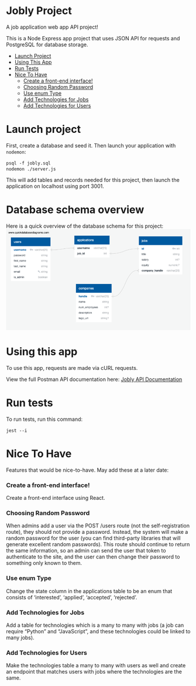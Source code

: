 # Jobly Project

A job application web app API project!

This is a Node Express app project that uses JSON API for requests and PostgreSQL for database storage.

- [Launch Project](#launch-project)
- [Using This App](#using-this-app)
- [Run Tests](#run-tests)
- [Nice To Have](#nice-to-have)
  - [Create a front-end interface!](#create-a-front-end-interface)
  - [Choosing Random Password](#choosing-random-password)
  - [Use enum Type](#use-enum-type)
  - [Add Technologies for Jobs](#add-technologies-for-jobs)
  - [Add Technologies for Users](#add-technologies-for-users)

# Launch project

First, create a database and seed it. Then launch your application with `nodemon`:

```console
psql -f jobly.sql
nodemon ./server.js
```

This will add tables and records needed for this project, then launch the application on localhost using port 3001.

# Database schema overview

Here is a quick overview of the database schema for this project:
![Database Schema](./jobly-schema.png)

# Using this app

To use this app, requests are made via cURL requests.

View the full Postman API documentation here: 
[Jobly API Documentation](https://documenter.getpostman.com/view/19076767/UzJFvdWG)

# Run tests
To run tests, run this command:
```console
jest --i
```

# Nice To Have

Features that would be nice-to-have. May add these at a later date:

### Create a front-end interface!

Create a front-end interface using React.

### Choosing Random Password

When admins add a user via the POST /users route (not the self-registration route), they should not provide a password.
Instead, the system will make a random password for the user (you can find third-party libraries that will generate excellent random passwords).
This route should continue to return the same information, so an admin can send the user that token to authenticate to the site, and the user can then change their password to something only known to them.

### Use enum Type

Change the state column in the applications table to be an enum that consists of ‘interested’, ‘applied’, ‘accepted’, ‘rejected’.

### Add Technologies for Jobs

Add a table for technologies which is a many to many with jobs (a job can require “Python” and “JavaScript”, and these technologies could be linked to many jobs).

### Add Technologies for Users

Make the technologies table a many to many with users as well and create an endpoint that matches users with jobs where the technologies are the same.
